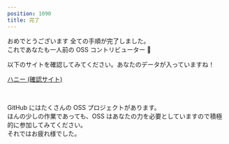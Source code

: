```yaml
---
position: 1090
title: 完了
---
```


おめでとうございます 全ての手順が完了しました。  
これであなたも一人前の OSS コントリビューター 🎉

以下のサイトを確認してみてください。あなたのデータが入っていますね！

<a href="https://github.com/rubydog-jp/honey/issues" class='mybtn'>ハニー (確認サイト)</a>

<br />

GitHub にはたくさんの OSS プロジェクトがあります。  
ほんの少しの作業であっても、OSS はあなたの力を必要としていますので積極的に参加してみてください。  
それではお疲れ様でした。
